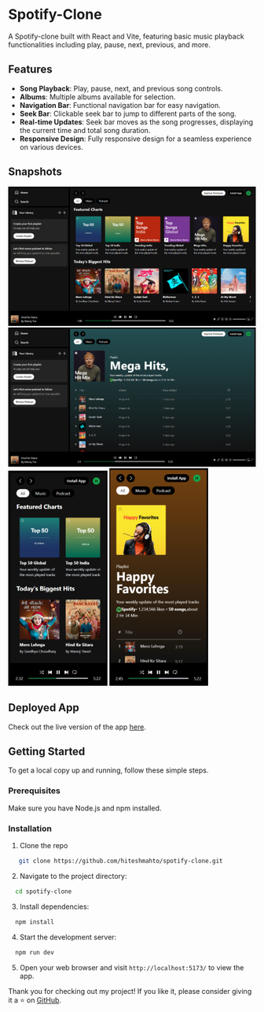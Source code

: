 # Spotify-Clone

A Spotify-clone built with React and Vite, featuring basic music playback functionalities including play, pause, next, previous, and more.

## Features

- **Song Playback**: Play, pause, next, and previous song controls.
- **Albums**: Multiple albums available for selection.
- **Navigation Bar**: Functional navigation bar for easy navigation.
- **Seek Bar**: Clickable seek bar to jump to different parts of the song.
- **Real-time Updates**: Seek bar moves as the song progresses, displaying the current time and total song duration.
- **Responsive Design**: Fully responsive design for a seamless experience on various devices.

## Snapshots

![Home Page - Desktop View](/screenshots/home-desktop.png)
![Album Page - Desktop View](/screenshots/album-desktop.png)
<img src="/screenshots/home-mobile.png" alt="Home Page - Mobile View" width="40%">
<img src="/screenshots/album-mobile.png" alt="Album Page - Mobile View" width="40%">

## Deployed App

Check out the live version of the app [here](https://spotify-clone-hitesh.netlify.app/).

## Getting Started

To get a local copy up and running, follow these simple steps.

### Prerequisites

Make sure you have Node.js and npm installed.

### Installation

1. Clone the repo

```bash
   git clone https://github.com/hiteshmahto/spotify-clone.git
```

2. Navigate to the project directory:

```bash
  cd spotify-clone
```

3. Install dependencies:

```bash
  npm install
```

4. Start the development server:

```bash
  npm run dev
```

5. Open your web browser and visit `http://localhost:5173/` to view the app.

Thank you for checking out my project! If you like it, please consider giving it a ⭐ on [GitHub](https://github.com/hiteshmahto/spotify-clone).
